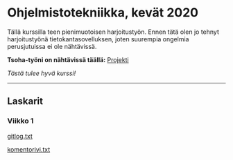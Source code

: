 # Ohjelmistotekniikka, kevät 2020
Tällä kurssilla teen pienimuotoisen harjoitustyön. Ennen tätä olen jo tehnyt harjoitustyönä tietokantasovelluksen, joten suurempia ongelmia perusjutuissa ei ole nähtävissä.

**Tsoha-työni on nähtävissä täällä:** [Projekti](https://github.com/tikibeni/windsurf-ranking)

*Tästä tulee hyvä kurssi!*

---------------
## Laskarit

### Viikko 1

[gitlog.txt](https://github.com/tikibeni/ot-harjoitustyo/blob/master/laskarit/viikko1/gitlog.txt)

[komentorivi.txt](https://github.com/tikibeni/ot-harjoitustyo/blob/master/laskarit/viikko1/komentorivi.txt)